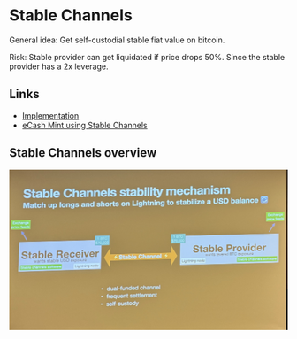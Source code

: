 # Stable Channels

General idea: Get self-custodial stable fiat value on bitcoin.

Risk: Stable provider can get liquidated if price drops 50%. Since the stable provider has a 2x leverage.

## Links
- [Implementation](https://github.com/toneloc/stable-channels/)
- [eCash Mint using Stable Channels](https://umint.cash/)

## Stable Channels overview
![Stable Channels Overview](media/stable-channels.jpg)